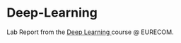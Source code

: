 # Deep-Learning
Lab Report from the <a href="http://www.eurecom.fr/en/course/DeepLearning-2018Spring"> Deep Learning </a> course @ EURECOM.
